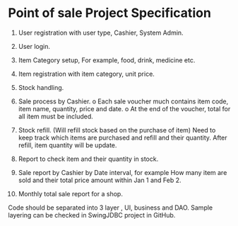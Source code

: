 # Point of sale Project Specification

1. User registration with user type, Cashier, System Admin.
2. User login.
3. Item Category setup, For example, food, drink, medicine etc.
4. Item registration with item category, unit price.
5. Stock handling.
6. Sale process by Cashier.
    o Each sale voucher much contains item code, item name, quantity, price and date.
    o At the end of the voucher, total for all item must be included.
7. Stock refill. (Will refill stock based on the purchase of item) Need to keep track which items are purchased and refill and their quantity. After refill, item quantity will be update.
8. Report to check item and their quantity in stock.
9. Sale report by Cashier by Date interval, for example How many item are sold and their total price amount within Jan 1 and Feb 2.

10. Monthly total sale report for a shop.

Code should be separated into 3 layer , UI, business and DAO. Sample layering can be checked in SwingJDBC project in GitHub.
